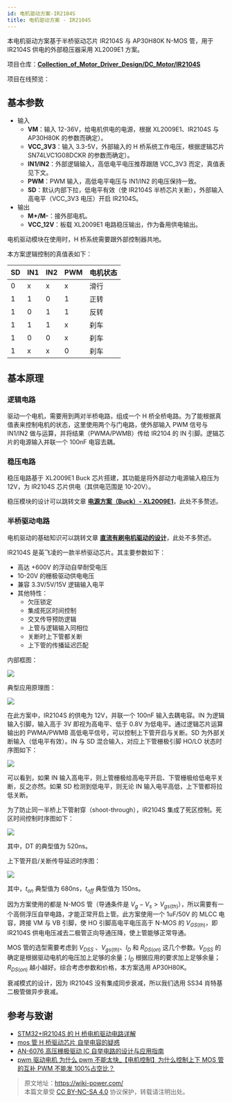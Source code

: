 ```yaml
---
id: 电机驱动方案-IR2104S
title: 电机驱动方案 - IR2104S
---
```


本电机驱动方案基于半桥驱动芯片 IR2104S 与 AP30H80K N-MOS 管，用于 IR2104S 供电的外部稳压器采用 XL2009E1 方案。

项目仓库：[**Collection_of_Motor_Driver_Design/DC_Motor/IR2104S**](https://github.com/linyuxuanlin/Collection_of_Motor_Driver_Design/tree/main/DC_Motor/IR2104S)

项目在线预览：

<div class="altium-iframe-viewer">
  <div
    class="altium-ecad-viewer"
    data-project-src="https://github.com/linyuxuanlin/Collection_of_Motor_Driver_Design/raw/main/DC_Motor/IR2104S/IR2104S.zip"
  ></div>
</div>

## 基本参数

- 输入
  - **VM**：输入 12-36V，给电机供电的电源，根据 XL2009E1、IR2104S 与 AP30H80K 的参数而确定）。
  - **VCC_3V3**：输入 3.3-5V，外部输入的 H 桥系统工作电压，根据逻辑芯片 SN74LVC1G08DCKR 的参数而确定）。
  - **IN1/IN2**：外部逻辑输入，高低电平电压推荐跟随 VCC_3V3 而定，真值表见下文。
  - **PWM**：PWM 输入，高低电平电压与 IN1/IN2 的电压保持一致。
  - **SD**：默认内部下拉，低电平有效（使 IR2104S 半桥芯片关断），外部输入高电平（VCC_3V3 电压）开启 IR2104S。
- 输出
  - **M+/M-**：接外部电机。
  - **VCC_12V**：板载 XL2009E1 电路稳压输出，作为备用供电输出。

电机驱动模块在使用时，H 桥系统需要跟外部控制器共地。

本方案逻辑控制的真值表如下：

| SD  | IN1 | IN2 | PWM | 电机状态 |
| --- | --- | --- | --- | -------- |
| 0   | x   | x   | x   | 滑行     |
| 1   | 1   | 0   | 1   | 正转     |
| 1   | 0   | 1   | 1   | 反转     |
| 1   | 1   | 1   | x   | 刹车     |
| 1   | 0   | 0   | x   | 刹车     |
| 1   | x   | x   | 0   | 刹车     |

## 基本原理

### 逻辑电路

驱动一个电机，需要用到两对半桥电路，组成一个 H 桥全桥电路。为了能根据真值表来控制电机的状态，这里使用两个与门电路，使外部输入 PWM 信号与 IN1/IN2 做与运算，并将结果（PWMA/PWMB）传给 IR2104 的 IN 引脚。逻辑芯片的电源输入并联一个 100nF 电容去耦。

### 稳压电路

稳压电路基于 XL2009E1 Buck 芯片搭建，其功能是将外部动力电源输入稳压为 12V，为 IR2104S 芯片供电（其供电范围是 10-20V）。

稳压模块的设计可以跳转文章 [**电源方案（Buck）- XL2009E1**](https://wiki-power.com/%E7%94%B5%E6%BA%90%E6%96%B9%E6%A1%88%EF%BC%88Buck%EF%BC%89-XL2009E1)，此处不多赘述。

### 半桥驱动电路

电机驱动的基础知识可以跳转文章 [**直流有刷电机驱动的设计**](https://wiki-power.com/%E7%9B%B4%E6%B5%81%E6%9C%89%E5%88%B7%E7%94%B5%E6%9C%BA%E9%A9%B1%E5%8A%A8%E7%9A%84%E8%AE%BE%E8%AE%A1)，此处不多赘述。

IR2104S 是英飞凌的一款半桥驱动芯片。其主要参数如下：

- 高达 +600V 的浮动自举耐受电压
- 10-20V 的栅极驱动供电电压
- 兼容 3.3V/5V/15V 逻辑输入电平
- 其他特性：
  - 欠压锁定
  - 集成死区时间控制
  - 交叉传导预防逻辑
  - 上管与逻辑输入同相位
  - 关断时上下管都关断
  - 上下管的传播延迟匹配

内部框图：

![](https://wiki-media-1253965369.cos.ap-guangzhou.myqcloud.com/img/20220407155726.png)

典型应用原理图：

![](https://wiki-media-1253965369.cos.ap-guangzhou.myqcloud.com/img/20220407155457.png)

在此方案中，IR2104S 的供电为 12V，并联一个 100nF 输入去耦电容。IN 为逻辑输入引脚，输入高于 3V 即视为高电平、低于 0.8V 为低电平。通过逻辑芯片运算输出的 PWMA/PWMB 高低电平信号，可以控制上下管开启与关断。SD 为外部关断输入（低电平有效）。IN 与 SD 混合输入，对应上下管栅极引脚 HO/LO 状态时序图如下：

![](https://wiki-media-1253965369.cos.ap-guangzhou.myqcloud.com/img/20220407153203.png)

可以看到，如果 IN 输入高电平，则上管栅极给高电平开启、下管栅极给低电平关断，反之亦然。如果 SD 检测到低电平，则无论 IN 输入电平高低，上下管都将拉低关断。

为了防止同一半桥上下管射穿（shoot-through），IR2104S 集成了死区控制。死区时间控制时序图如下：

![](https://wiki-media-1253965369.cos.ap-guangzhou.myqcloud.com/img/20220407153300.png)

其中，DT 的典型值为 520ns。

上下管开启/关断传导延迟时序图：

![](https://wiki-media-1253965369.cos.ap-guangzhou.myqcloud.com/img/20220407153941.png)

其中，$t_{on}$ 典型值为 680ns，$t_{off}$ 典型值为 150ns。

因为方案使用的都是 N-MOS 管（导通条件是 $V_g-V_s>V_{gs(th)}$），所以需要有一个高侧浮压自举电路，才能正常开启上管。此方案使用一个 1uF/50V 的 MLCC 电容，跨接 VM 与 VB 引脚，使 HO 引脚高电平电压高于 N-MOS 的 $V_{GS(th)}$，即 IR2104S 供电电压减去二极管正向导通压降，使上管能够正常导通。

MOS 管的选型需要考虑到 $V_{DSS}$ 、$V_{gs(th)}$、$I_D$ 和 $R_{DS(on)}$ 这几个参数。$V_{DSS}$ 的确定是根据驱动电机的电压加上足够的余量；$I_D$ 根据应用的要求加上足够余量；$R_{DS(on)}$ 越小越好。综合考虑参数和价格，本方案选用 AP30H80K。

衰减模式的设计，因为 IR2104S 没有集成同步衰减，所以我们选用 SS34 肖特基二极管做异步衰减。

## 参考与致谢

- [STM32+IR2104S 的 H 桥电机驱动电路详解](https://blog.csdn.net/qq_39400113/article/details/108909800)
- [mos 管 H 桥驱动芯片 自举电容的疑惑](https://www.amobbs.com/thread-5716927-1-1.html)
- [AN-6076 高压栅极驱动 IC 自举电路的设计与应用指南](http://file.elecfans.com/web1/M00/0E/2C/pIYBAFocSwiAd48MAA0ls-d5YeY046.pdf)
- [pwm 驱动电机 为什么 pwm 不能太快\_【电机控制】为什么控制上下 MOS 管的互补 PWM 不能发 100%占空比？](https://blog.csdn.net/weixin_39883129/article/details/111642277)

> 原文地址：<https://wiki-power.com/>  
> 本篇文章受 [CC BY-NC-SA 4.0](https://creativecommons.org/licenses/by/4.0/deed.zh) 协议保护，转载请注明出处。
